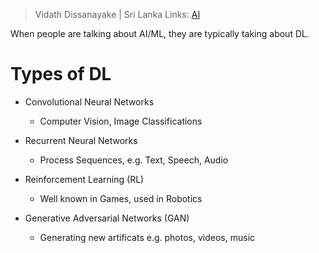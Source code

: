 > Vidath Dissanayake | Sri Lanka
> Links: [AI](AI.md)

When people are talking about AI/ML, they are typically taking about DL.

# Types of DL

- Convolutional Neural Networks
    - Computer Vision, Image Classifications

- Recurrent Neural Networks
    - Process Sequences, e.g. Text, Speech, Audio

- Reinforcement Learning (RL)
    - Well known in Games, used in Robotics

- Generative Adversarial Networks (GAN)
    - Generating new artificats e.g. photos, videos, music